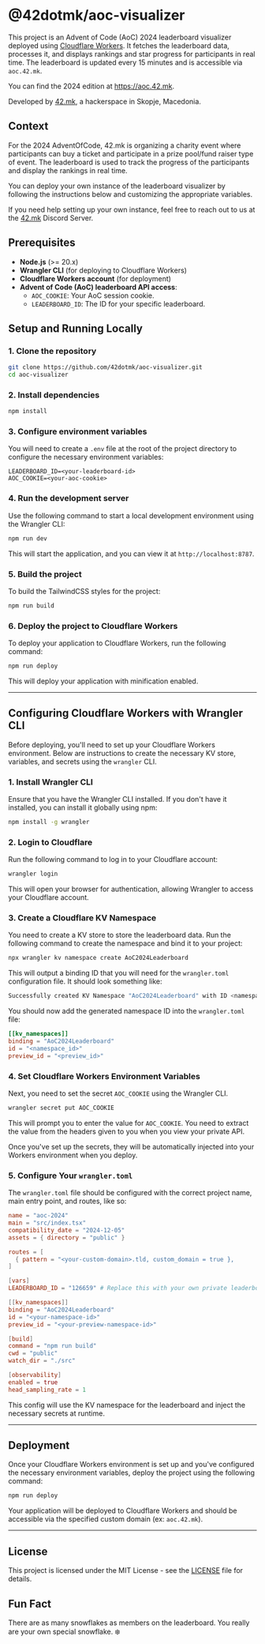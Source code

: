 # @42dotmk/aoc-visualizer

This project is an Advent of Code (AoC) 2024 leaderboard visualizer deployed using [Cloudflare Workers](https://workers.cloudflare.com). It fetches the leaderboard data, processes it, and displays rankings and star progress for participants in real time. The leaderboard is updated every 15 minutes and is accessible via `aoc.42.mk`.

You can find the 2024 edition at https://aoc.42.mk.

Developed by [42.mk](https://42.mk), a hackerspace in Skopje, Macedonia.

## Context
For the 2024 AdventOfCode, 42.mk is organizing a charity event where participants can buy a ticket and participate in a prize pool/fund raiser type of event. The leaderboard is used to track the progress of the participants and display the rankings in real time.

You can deploy your own instance of the leaderboard visualizer by following the instructions below and customizing the appropriate variables.

If you need help setting up your own instance, feel free to reach out to us at the [42.mk](https://42.mk) Discord Server.

## Prerequisites

- **Node.js** (>= 20.x)
- **Wrangler CLI** (for deploying to Cloudflare Workers)
- **Cloudflare Workers account** (for deployment)
- **Advent of Code (AoC) leaderboard API access**:
  - `AOC_COOKIE`: Your AoC session cookie.
  - `LEADERBOARD_ID`: The ID for your specific leaderboard.

## Setup and Running Locally

### 1. Clone the repository

```bash
git clone https://github.com/42dotmk/aoc-visualizer.git
cd aoc-visualizer
```

### 2. Install dependencies

```bash
npm install
```

### 3. Configure environment variables

You will need to create a `.env` file at the root of the project directory to configure the necessary environment variables:

```env
LEADERBOARD_ID=<your-leaderboard-id>
AOC_COOKIE=<your-aoc-cookie>
```

### 4. Run the development server

Use the following command to start a local development environment using the Wrangler CLI:

```bash
npm run dev
```

This will start the application, and you can view it at `http://localhost:8787`.

### 5. Build the project

To build the TailwindCSS styles for the project:

```bash
npm run build
```

### 6. Deploy the project to Cloudflare Workers

To deploy your application to Cloudflare Workers, run the following command:

```bash
npm run deploy
```

This will deploy your application with minification enabled.

---

## Configuring Cloudflare Workers with Wrangler CLI

Before deploying, you'll need to set up your Cloudflare Workers environment. Below are instructions to create the necessary KV store, variables, and secrets using the `wrangler` CLI.

### 1. Install Wrangler CLI

Ensure that you have the Wrangler CLI installed. If you don't have it installed, you can install it globally using npm:

```bash
npm install -g wrangler
```

### 2. Login to Cloudflare

Run the following command to log in to your Cloudflare account:

```bash
wrangler login
```

This will open your browser for authentication, allowing Wrangler to access your Cloudflare account.

### 3. Create a Cloudflare KV Namespace

You need to create a KV store to store the leaderboard data. Run the following command to create the namespace and bind it to your project:

```bash
npx wrangler kv namespace create AoC2024Leaderboard 
```

This will output a binding ID that you will need for the `wrangler.toml` configuration file. It should look something like:

```bash
Successfully created KV Namespace "AoC2024Leaderboard" with ID <namespace_id>
```

You should now add the generated namespace ID into the `wrangler.toml` file:

```toml
[[kv_namespaces]]
binding = "AoC2024Leaderboard"
id = "<namespace_id>"
preview_id = "<preview_id>"
```

### 4. Set Cloudflare Workers Environment Variables

Next, you need to set the  secret `AOC_COOKIE` using the Wrangler CLI.

```bash
wrangler secret put AOC_COOKIE
```

This will prompt you to enter the value for `AOC_COOKIE`. You need to extract the value from the headers given to you when you view your private API.

Once you've set up the secrets, they will be automatically injected into your Workers environment when you deploy.

### 5. Configure Your `wrangler.toml`

The `wrangler.toml` file should be configured with the correct project name, main entry point, and routes, like so:

```toml
name = "aoc-2024"
main = "src/index.tsx"
compatibility_date = "2024-12-05"
assets = { directory = "public" }

routes = [
  { pattern = "<your-custom-domain>.tld, custom_domain = true },
]

[vars]
LEADERBOARD_ID = "126659" # Replace this with your own private leaderboard ID from the AoC site

[[kv_namespaces]]
binding = "AoC2024Leaderboard"
id = "<your-namespace-id>"
preview_id = "<your-preview-namespace-id>"

[build]
command = "npm run build"
cwd = "public"
watch_dir = "./src"

[observability]
enabled = true
head_sampling_rate = 1
```

This config will use the KV namespace for the leaderboard and inject the necessary secrets at runtime.

---

## Deployment

Once your Cloudflare Workers environment is set up and you've configured the necessary environment variables, deploy the project using the following command:

```bash
npm run deploy
```

Your application will be deployed to Cloudflare Workers and should be accessible via the specified custom domain (ex: `aoc.42.mk`).

---

## License

This project is licensed under the MIT License - see the [LICENSE](LICENSE) file for details.

## Fun Fact

There are as many snowflakes as members on the leaderboard. You really are your own special snowflake. ❄️
